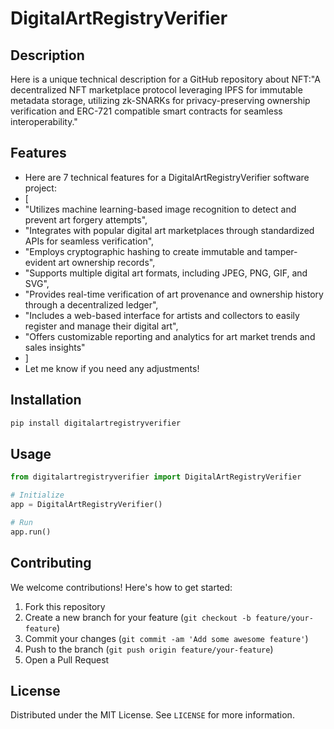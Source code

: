 # DigitalArtRegistryVerifier

## Description

Here is a unique technical description for a GitHub repository about NFT:"A decentralized NFT marketplace protocol leveraging IPFS for immutable metadata storage, utilizing zk-SNARKs for privacy-preserving ownership verification and ERC-721 compatible smart contracts for seamless interoperability."

## Features

- Here are 7 technical features for a DigitalArtRegistryVerifier software project:
- [
- "Utilizes machine learning-based image recognition to detect and prevent art forgery attempts",
- "Integrates with popular digital art marketplaces through standardized APIs for seamless verification",
- "Employs cryptographic hashing to create immutable and tamper-evident art ownership records",
- "Supports multiple digital art formats, including JPEG, PNG, GIF, and SVG",
- "Provides real-time verification of art provenance and ownership history through a decentralized ledger",
- "Includes a web-based interface for artists and collectors to easily register and manage their digital art",
- "Offers customizable reporting and analytics for art market trends and sales insights"
- ]
- Let me know if you need any adjustments!
## Installation

```bash
pip install digitalartregistryverifier
```

## Usage

```python
from digitalartregistryverifier import DigitalArtRegistryVerifier

# Initialize
app = DigitalArtRegistryVerifier()

# Run
app.run()
```

## Contributing

We welcome contributions! Here's how to get started:

1. Fork this repository
2. Create a new branch for your feature (`git checkout -b feature/your-feature`)
3. Commit your changes (`git commit -am 'Add some awesome feature'`)
4. Push to the branch (`git push origin feature/your-feature`)
5. Open a Pull Request

## License

Distributed under the MIT License. See `LICENSE` for more information.
